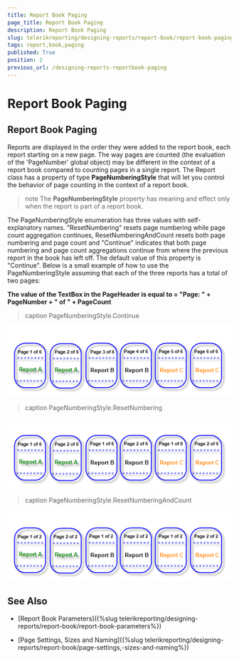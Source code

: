 ```yaml
---
title: Report Book Paging
page_title: Report Book Paging 
description: Report Book Paging
slug: telerikreporting/designing-reports/report-book/report-book-paging
tags: report,book,paging
published: True
position: 2
previous_url: /designing-reports-reportbook-paging
---
```


# Report Book Paging


## Report Book Paging

Reports are displayed in the order they were added to the report book, each report starting on a new page. The way pages are counted (the evaluation of the 'PageNumber' global object) may be different in the context of a report book compared to counting pages in a single report. The Report class has a property of type __PageNumberingStyle__ that will let you control the behavior of page counting in the context of a report book.

>note The  __PageNumberingStyle__  property has meaning and effect only when the report is part of a report book.


The PageNumberingStyle enumeration has three values with self-explanatory names. "ResetNumbering" resets page numbering while page count aggregation continues, ResetNumberingAndCount resets both page numbering and page count and "Continue" indicates that both page numbering and page count aggregations continue from where the previous report in the book has left off. The default value of this property is "Continue". Below is a small example of how to use the PageNumberingStyle assuming that each of the three reports has a total of two pages:

__The value of the TextBox in the PageHeader is equal to = "Page: " + PageNumber + " of " + PageCount__ 
>caption PageNumberingStyle.Continue

  

  ![](images/ReportBook_PageNumberingContinue.png)
>caption PageNumberingStyle.ResetNumbering

  

  ![](images/ReportBook_PageNumberingStyleResetNumbering.png)
>caption PageNumberingStyle.ResetNumberingAndCount

  

  ![](images/ReportBook_PageNumberingStyleResetNumberingAndCount.png)


## See Also

 * [Report Book Parameters]({%slug telerikreporting/designing-reports/report-book/report-book-parameters%})

 * [Page Settings, Sizes and Naming]({%slug telerikreporting/designing-reports/report-book/page-settings,-sizes-and-naming%})
